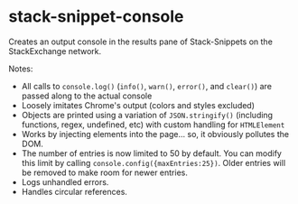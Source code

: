 # stack-snippet-console
Creates an output console in the results pane of Stack-Snippets on the StackExchange network.

Notes:
- All calls to `console.log()` (`info()`, `warn()`, `error()`, and `clear()`)  are passed along to the actual console
- Loosely imitates Chrome's output (colors and styles excluded)
- Objects are printed using a variation of `JSON.stringify()` (including functions, regex, undefined, etc) with custom handling for `HTMLElement`
- Works by injecting elements into the page... so, it obviously pollutes the DOM.
- The number of entries is now limited to 50 by default. You can modify this limit by calling `console.config({maxEntries:25})`. Older entries will be removed to make room for newer entries.
- Logs unhandled errors.
- Handles circular references.